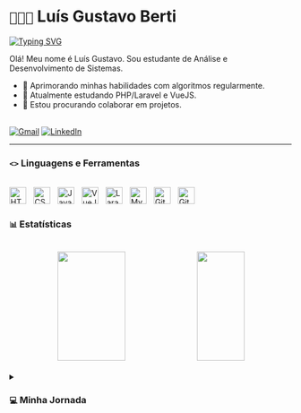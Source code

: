  # <code>👨🏻‍💻</code> Luís Gustavo Berti

[![Typing SVG](https://readme-typing-svg.demolab.com?font=Fira+Code&weight=700&size=20&duration=3000&pause=1000&color=EC0B43&lines=Web+Developer;Full+Stack)](https://git.io/typing-svg)

Olá! Meu nome é Luís Gustavo. Sou estudante de Análise e Desenvolvimento de Sistemas.
- 🔭 Aprimorando minhas habilidades com algoritmos regularmente.
- 🌱 Atualmente estudando PHP/Laravel e VueJS.
- 🤝 Estou procurando colaborar em projetos.



<br>

<div align="left">
  <a href="mailto:lsgustavo404@gmail.com"><img alt="Gmail" src="https://img.shields.io/badge/Gmail-D14836?style=for-the-badge&logo=gmail&logoColor=white"/></a> 
  <a href="https://www.linkedin.com/in/lsgustavo/"><img alt="LinkedIn" src="https://img.shields.io/badge/LinkedIn-0077B5?style=for-the-badge&logo=linkedin&logoColor=white"/></a> 
</div>

---

### <code><></code> Linguagens e Ferramentas

<br>

<div>

  <img align="left" alt="HTML" width="30px" style="padding-right:10px;" src="https://cdn.jsdelivr.net/gh/devicons/devicon/icons/html5/html5-plain.svg"/>
  <img align="left" alt="CSS" width="30px" style="padding-right:10px;" src="https://cdn.jsdelivr.net/gh/devicons/devicon/icons/css3/css3-plain.svg"/>
  <img align="left" alt="JavaScript" width="30px" style="padding-right:10px;" src="https://cdn.jsdelivr.net/gh/devicons/devicon/icons/javascript/javascript-plain.svg"/>
  <img align="left" alt="VueJS" width="30px" style="padding-right:10px;" src="https://cdn.jsdelivr.net/gh/devicons/devicon/icons/vuejs/vuejs-original.svg" />
  <img align="left" alt="Laravel" width="30px" style="padding-right:10px;" src="https://cdn.jsdelivr.net/gh/devicons/devicon/icons/laravel/laravel-plain.svg" />
  <img align="left" alt="MySQL" width="30px" style="padding-right:10px;" src="https://cdn.jsdelivr.net/gh/devicons/devicon/icons/mysql/mysql-original.svg" />
  <img align="left" alt="Git" width="30px" style="padding-right:10px;" src="https://cdn.jsdelivr.net/gh/devicons/devicon/icons/git/git-original.svg"/>
  <img align="left" alt="GitHub" width="30px" style="padding-right:10px;" src="https://cdn.jsdelivr.net/gh/devicons/devicon/icons/github/github-original.svg"/>
</div>

<br>

#

### <code>📊</code> Estatísticas

<br>

<div align="center">
  <img width="49%" height="195px" src="https://github-readme-stats.vercel.app/api?username=lsgustavo&show_icons=true&count_private=true&title_color=5448C8&icon_color=EC0B43&text_color=c9d1d9&bg_color=0d1117&border_color=fff0"/> 
  <img width="41%" height="195px" src="https://github-readme-stats.vercel.app/api/top-langs/?username=lsgustavo&layout=compact&title_color=5448C8&text_color=fff&bg_color=0d1117&border_color=fff0"/>
</div>

<br>


<details>
 <summary><h3><code>💻</code> Minha Jornada</h3></summary>
  
  <br>
  
  <p> Meus primeiros passos no desenvolvimento foram voltados para projetos Front-end, onde iniciei meu aprendizado com HTML, CSS e JavaScript para criar sites simples e estáticos. Com o tempo, fui me aprofundando e me desafiando com projetos cada vez mais complexos, buscando sempre criar interfaces amigáveis, interativas e responsivas. Essa etapa inicial foi essencial para construir uma base sólida de conhecimentos e despertar mais o meu interesse pela programação.</p>  
 
  <p> Em 2021, ingressei no curso técnico em informática. Essa escolha me proporcionou um grande aprendizado, pois pude expandir meus horizontes na área de tecnologia da informação. Durante o curso, estudei outras linguagens e frameworks, busquei entender melhor a lógica de programação e aprofundei meus conhecimentos em algoritmos e bancos de dados.</p>
  

